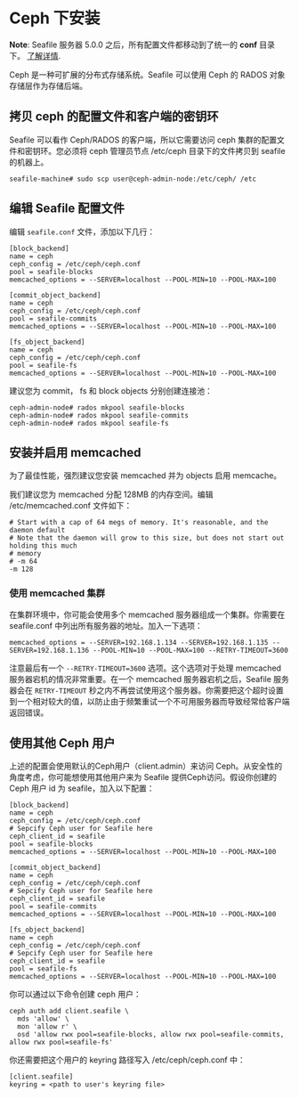 # Ceph 下安装

**Note**: Seafile 服务器 5.0.0 之后，所有配置文件都移动到了统一的 **conf** 目录下。 [了解详情](../deploy/new_directory_layout_5_0_0.md).

Ceph 是一种可扩展的分布式存储系统。Seafile 可以使用 Ceph 的 RADOS 对象存储层作为存储后端。

## 拷贝 ceph 的配置文件和客户端的密钥环

Seafile 可以看作 Ceph/RADOS 的客户端，所以它需要访问 ceph 集群的配置文件和密钥环。您必须将 ceph 管理员节点 /etc/ceph 目录下的文件拷贝到 seafile 的机器上。

```
seafile-machine# sudo scp user@ceph-admin-node:/etc/ceph/ /etc
```

## 编辑 Seafile 配置文件

编辑 `seafile.conf` 文件，添加以下几行：

```
[block_backend]
name = ceph
ceph_config = /etc/ceph/ceph.conf
pool = seafile-blocks
memcached_options = --SERVER=localhost --POOL-MIN=10 --POOL-MAX=100

[commit_object_backend]
name = ceph
ceph_config = /etc/ceph/ceph.conf
pool = seafile-commits
memcached_options = --SERVER=localhost --POOL-MIN=10 --POOL-MAX=100

[fs_object_backend]
name = ceph
ceph_config = /etc/ceph/ceph.conf
pool = seafile-fs
memcached_options = --SERVER=localhost --POOL-MIN=10 --POOL-MAX=100
```

建议您为 commit， fs 和 block objects 分别创建连接池：

```
ceph-admin-node# rados mkpool seafile-blocks
ceph-admin-node# rados mkpool seafile-commits
ceph-admin-node# rados mkpool seafile-fs
```

## 安装并启用 memcached

为了最佳性能，强烈建议您安装 memcached 并为 objects 启用 memcache。

我们建议您为 memcached 分配 128MB 的内存空间。编辑 /etc/memcached.conf 文件如下：

```
# Start with a cap of 64 megs of memory. It's reasonable, and the daemon default
# Note that the daemon will grow to this size, but does not start out holding this much
# memory
# -m 64
-m 128
```

### 使用 memcached 集群

在集群环境中，你可能会使用多个 memcached 服务器组成一个集群。你需要在 seafile.conf 中列出所有服务器的地址。加入一下选项：

```
memcached_options = --SERVER=192.168.1.134 --SERVER=192.168.1.135 --SERVER=192.168.1.136 --POOL-MIN=10 --POOL-MAX=100 --RETRY-TIMEOUT=3600
```

注意最后有一个 `--RETRY-TIMEOUT=3600` 选项。这个选项对于处理 memcached 服务器宕机的情况非常重要。在一个 memcached 服务器宕机之后，Seafile 服务器会在 `RETRY-TIMEOUT` 秒之内不再尝试使用这个服务器。你需要把这个超时设置到一个相对较大的值，以防止由于频繁重试一个不可用服务器而导致经常给客户端返回错误。

## 使用其他 Ceph 用户

上述的配置会使用默认的Ceph用户（client.admin）来访问 Ceph。从安全性的角度考虑，你可能想使用其他用户来为 Seafile 提供Ceph访问。假设你创建的 Ceph 用户 id 为 seafile，加入以下配置：

```
[block_backend]
name = ceph
ceph_config = /etc/ceph/ceph.conf
# Sepcify Ceph user for Seafile here
ceph_client_id = seafile
pool = seafile-blocks
memcached_options = --SERVER=localhost --POOL-MIN=10 --POOL-MAX=100

[commit_object_backend]
name = ceph
ceph_config = /etc/ceph/ceph.conf
# Sepcify Ceph user for Seafile here
ceph_client_id = seafile
pool = seafile-commits
memcached_options = --SERVER=localhost --POOL-MIN=10 --POOL-MAX=100

[fs_object_backend]
name = ceph
ceph_config = /etc/ceph/ceph.conf
# Sepcify Ceph user for Seafile here
ceph_client_id = seafile
pool = seafile-fs
memcached_options = --SERVER=localhost --POOL-MIN=10 --POOL-MAX=100
```

你可以通过以下命令创建 ceph 用户：

```
ceph auth add client.seafile \
  mds 'allow' \
  mon 'allow r' \
  osd 'allow rwx pool=seafile-blocks, allow rwx pool=seafile-commits, allow rwx pool=seafile-fs'
```

你还需要把这个用户的 keyring 路径写入 /etc/ceph/ceph.conf 中：

```
[client.seafile]
keyring = <path to user's keyring file>
```
